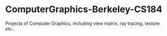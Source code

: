 ComputerGraphics-Berkeley-CS184
===============================

Projects of Computer Graphics, including view matrix, ray tracing, texture etc..